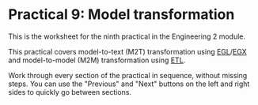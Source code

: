 # Practical 9: Model transformation

This is the worksheet for the ninth practical in the Engineering 2 module.

This practical covers model-to-text (M2T) transformation using [EGL](https://eclipse.dev/epsilon/doc/egl)/[EGX](https://eclipse.dev/epsilon/doc/egx) and model-to-model (M2M) transformation using [ETL](https://eclipse.dev/epsilon/doc/etl).

Work through every section of the practical in sequence, without missing steps. You can use the "Previous" and "Next" buttons on the left and right sides to quickly go between sections.
